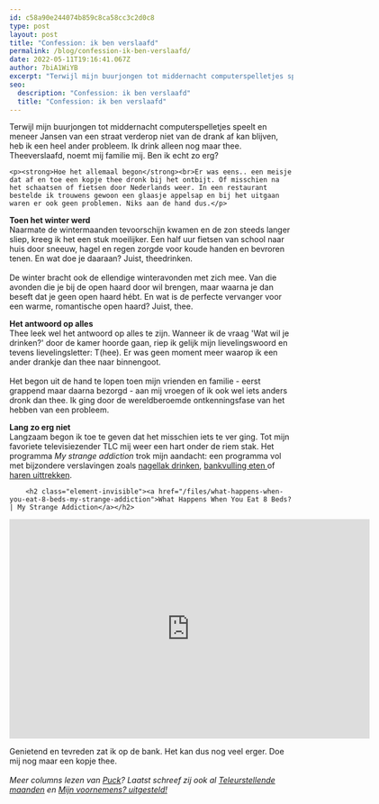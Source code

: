 ```yaml
---
id: c58a90e244074b859c8ca58cc3c2d0c8
type: post
layout: post
title: "Confession: ik ben verslaafd"
permalink: /blog/confession-ik-ben-verslaafd/
date: 2022-05-11T19:16:41.067Z
author: 7biA1WiYB
excerpt: "Terwijl mijn buurjongen tot middernacht computerspelletjes speelt en meneer Jansen van een straat verderop niet van de drank af kan blijven, heb ik een heel ander probleem. Ik drink alleen nog maar thee. Theeverslaafd, noemt mij familie mij. Ben ik echt zo erg?  "
seo:
  description: "Confession: ik ben verslaafd"
  title: "Confession: ik ben verslaafd"
---
```

Terwijl mijn buurjongen tot middernacht computerspelletjes speelt en meneer Jansen van een straat verderop niet van de drank af kan blijven, heb ik een heel ander probleem. Ik drink alleen nog maar thee. Theeverslaafd, noemt mij familie mij. Ben ik echt zo erg?  

    <p><strong>Hoe het allemaal begon</strong><br>Er was eens.. een meisje dat af en toe een kopje thee dronk bij het ontbijt. Of misschien na het schaatsen of fietsen door Nederlands weer. In een restaurant bestelde ik trouwens gewoon een glaasje appelsap en bij het uitgaan waren er ook geen problemen. Niks aan de hand dus.</p>
<p><strong>Toen het winter werd</strong><br>Naarmate de wintermaanden tevoorschijn kwamen en de zon steeds langer sliep, kreeg ik het een stuk moeilijker. Een half uur fietsen van school naar huis door sneeuw, hagel en regen zorgde voor koude handen en bevroren tenen. En wat doe je daaraan? Juist, theedrinken.<br><br>De winter bracht ook de ellendige winteravonden met zich mee. Van die avonden die je bij de open haard door wil brengen, maar waarna je dan beseft dat je geen open haard hébt. En wat is de perfecte vervanger voor een warme, romantische open haard? Juist, thee.</p>
<p><strong>Het antwoord op alles</strong><br>Thee leek wel het antwoord op alles te zijn. Wanneer ik de vraag 'Wat wil je drinken?' door de kamer hoorde gaan, riep ik gelijk mijn lievelingswoord en tevens lievelingsletter: T(hee). Er was geen moment meer waarop ik een ander drankje dan thee naar binnengoot.<br><br>Het begon uit de hand te lopen toen mijn vrienden en familie - eerst grappend maar daarna bezorgd - aan mij vroegen of ik ook wel iets anders dronk dan thee. Ik ging door de wereldberoemde ontkenningsfase van het hebben van een probleem.</p>
<p dir="ltr"><strong>Lang zo erg niet</strong><br>Langzaam begon ik toe te geven dat het misschien iets te ver ging. Tot mijn favoriete televisiezender TLC mij weer een hart onder de riem stak. Het programma <em>My strange addiction</em> trok mijn aandacht: een programma vol met bijzondere verslavingen zoals <a href="https://www.youtube.com/watch?v=GC3UAF3STY8">nagellak drinken</a>, <a href="https://www.youtube.com/watch?v=CSM5W41jl74">bankvulling eten </a>of <a href="https://www.youtube.com/watch?v=i3cpLKHhm3s">haren uittrekken</a>.</p>
<p><div class="media media-element-container media-default"><div id="file-16055" class="file file-video file-video-youtube">

        <h2 class="element-invisible"><a href="/files/what-happens-when-you-eat-8-beds-my-strange-addiction">What Happens When You Eat 8 Beds? | My Strange Addiction</a></h2>
    
  
  <div class="content">
    <div class="media-youtube-video media-element file-default media-youtube-1">
  <iframe class="media-youtube-player" width="640" height="390" title="What Happens When You Eat 8 Beds? | My Strange Addiction" src="https://www.youtube.com/embed/1AvC4-qcGIU?wmode=opaque&controls=" name="What Happens When You Eat 8 Beds? | My Strange Addiction" frameborder="0" allowfullscreen="">Video van What Happens When You Eat 8 Beds? | My Strange Addiction</iframe>
</div>
  </div>

  
</div>
</div>
<p dir="ltr">Genietend en tevreden zat ik op de bank. Het kan dus nog veel erger. Doe mij nog maar een kopje thee.<br class="kix-line-break"><br><em>Meer columns lezen van <a href="www.sevendays.nl/users/puck-breed">Puck</a>? Laatst schreef zij ook al <a href="https://7dagen.netlify.app/blog/teleurstellende-maanden">Teleurstellende maanden</a> en <a href="/node/6601">Mijn voornemens? uitgesteld!</a></em></p>  
